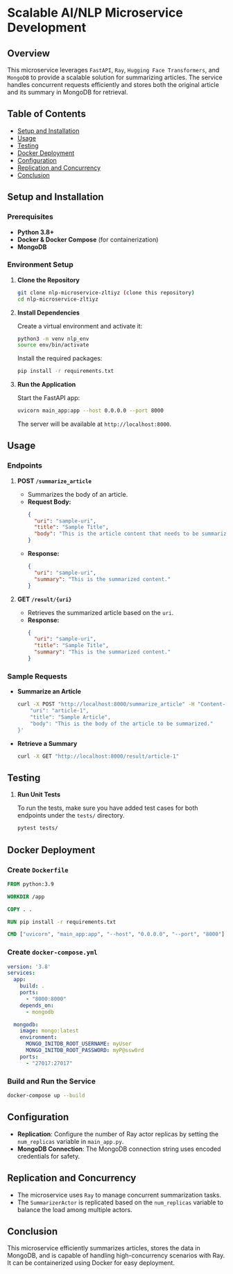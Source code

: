 
# Scalable AI/NLP Microservice Development

## Overview
This microservice leverages `FastAPI`, `Ray`, `Hugging Face Transformers`, and `MongoDB` to provide a scalable solution for summarizing articles. The service handles concurrent requests efficiently and stores both the original article and its summary in MongoDB for retrieval.

## Table of Contents
- [Setup and Installation](#setup-and-installation)
- [Usage](#usage)
- [Testing](#testing)
- [Docker Deployment](#docker-deployment)
- [Configuration](#configuration)
- [Replication and Concurrency](#replication-and-concurrency)
- [Conclusion](#conclusion)

## Setup and Installation

### Prerequisites
- **Python 3.8+**
- **Docker & Docker Compose** (for containerization)
- **MongoDB**

### Environment Setup

1. **Clone the Repository**

   ```bash
   git clone nlp-microservice-zltiyz (clone this repository)
   cd nlp-microservice-zltiyz
   ```

2. **Install Dependencies**

   Create a virtual environment and activate it:

   ```bash
   python3 -m venv nlp_env
   source env/bin/activate
   ```

   Install the required packages:

   ```bash
   pip install -r requirements.txt
   ```

3. **Run the Application**

   Start the FastAPI app:

   ```bash
   uvicorn main_app:app --host 0.0.0.0 --port 8000
   ```

   The server will be available at `http://localhost:8000`.

## Usage

### Endpoints

1. **POST `/summarize_article`**
   - Summarizes the body of an article.
   - **Request Body:**
     ```json
     {
       "uri": "sample-uri",
       "title": "Sample Title",
       "body": "This is the article content that needs to be summarized."
     }
     ```
   - **Response:**
     ```json
     {
       "uri": "sample-uri",
       "summary": "This is the summarized content."
     }
     ```

2. **GET `/result/{uri}`**
   - Retrieves the summarized article based on the `uri`.
   - **Response:**
     ```json
     {
       "uri": "sample-uri",
       "title": "Sample Title",
       "summary": "This is the summarized content."
     }
     ```

### Sample Requests

- **Summarize an Article**
  ```bash
  curl -X POST "http://localhost:8000/summarize_article" -H "Content-Type: application/json" -d '{
      "uri": "article-1",
      "title": "Sample Article",
      "body": "This is the body of the article to be summarized."
  }'
  ```

- **Retrieve a Summary**
  ```bash
  curl -X GET "http://localhost:8000/result/article-1"
  ```

## Testing

1. **Run Unit Tests**

   To run the tests, make sure you have added test cases for both endpoints under the `tests/` directory.

   ```bash
   pytest tests/
   ```

## Docker Deployment

### Create `Dockerfile`

```dockerfile
FROM python:3.9

WORKDIR /app

COPY . .

RUN pip install -r requirements.txt

CMD ["uvicorn", "main_app:app", "--host", "0.0.0.0", "--port", "8000"]
```

### Create `docker-compose.yml`

```yaml
version: '3.8'
services:
  app:
    build: .
    ports:
      - "8000:8000"
    depends_on:
      - mongodb

  mongodb:
    image: mongo:latest
    environment:
      MONGO_INITDB_ROOT_USERNAME: myUser
      MONGO_INITDB_ROOT_PASSWORD: myP@ssw0rd
    ports:
      - "27017:27017"
```

### Build and Run the Service

```bash
docker-compose up --build
```

## Configuration

- **Replication**: Configure the number of Ray actor replicas by setting the `num_replicas` variable in `main_app.py`.
- **MongoDB Connection**: The MongoDB connection string uses encoded credentials for safety.

## Replication and Concurrency

- The microservice uses `Ray` to manage concurrent summarization tasks.
- The `SummarizerActor` is replicated based on the `num_replicas` variable to balance the load among multiple actors.

## Conclusion

This microservice efficiently summarizes articles, stores the data in MongoDB, and is capable of handling high-concurrency scenarios with Ray. It can be containerized using Docker for easy deployment.

